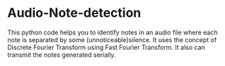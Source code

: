 # Audio-Note-detection
This python code helps you to identify notes in an audio file where each note is separated by some (unnoticeable)silence. It uses the concept of Discrete Fourier Transform using Fast Fourier Transform. It also can transmit the notes generated serially.
